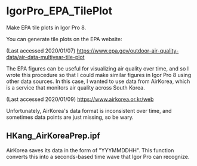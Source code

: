 # IgorPro_EPA_TilePlot
Make EPA tile plots in Igor Pro 8.

You can generate tile plots on the EPA website:

(Last accessed 2020/01/07) https://www.epa.gov/outdoor-air-quality-data/air-data-multiyear-tile-plot

The EPA figures can be useful for visualizing air quality over time, and so I wrote this procedure so that I could make similar figures in Igor Pro 8 using other data sources. In this case, I wanted to use data from AirKorea, which is a service that monitors air quality across South Korea.

(Last accessed 2020/01/09) https://www.airkorea.or.kr/web

Unfortunately, AirKorea's data format is inconsistent over time, and sometimes data points are just missing, so be wary.

## HKang_AirKoreaPrep.ipf

AirKorea saves its data in the form of "YYYMMDDHH". This function converts this into a seconds-based time wave that Igor Pro can recognize.
